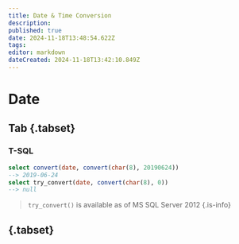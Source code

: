 ```yaml
---
title: Date & Time Conversion
description: 
published: true
date: 2024-11-18T13:48:54.622Z
tags: 
editor: markdown
dateCreated: 2024-11-18T13:42:10.849Z
---
```


# Date
## Tab {.tabset}
### T-SQL
```sql
select convert(date, convert(char(8), 20190624))
--> 2019-06-24
select try_convert(date, convert(char(8), 0))
--> null
```
> `try_convert()` is available as of MS SQL Server 2012
{.is-info}
## {.tabset}